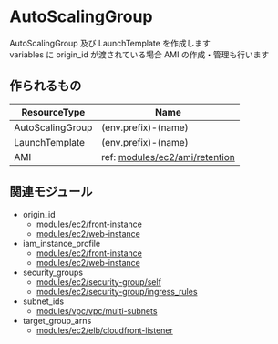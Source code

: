 # AutoScalingGroup

AutoScalingGroup 及び LaunchTemplate を作成します  
variables に origin_id が渡されている場合 AMI の作成・管理も行います


## 作られるもの

| ResourceType      | Name                                                |
|----               |----                                                 |
| AutoScalingGroup  | (env.prefix)-(name)                                 |
| LaunchTemplate    | (env.prefix)-(name)                                 |
| AMI               | ref: [modules/ec2/ami/retention](../ami/retention)  |


## 関連モジュール

- origin_id
  - [modules/ec2/front-instance](../../front-instance)
  - [modules/ec2/web-instance](../../web-instance)
- iam_instance_profile
  - [modules/ec2/front-instance](../../front-instance)
  - [modules/ec2/web-instance](../../web-instance)
- security_groups
  - [modules/ec2/security-group/self](../security-group/self)
  - [modules/ec2/security-group/ingress_rules](../security-group/ingress_rules)
- subnet_ids
  - [modules/vpc/vpc/multi-subnets](../../vpc/vpc/multi-subnets)
- target_group_arns
  - [modules/ec2/elb/cloudfront-listener](../elb/cloudfront-listener)
